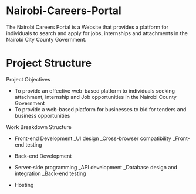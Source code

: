 # Nairobi-Careers-Portal
The Nairobi Careers Portal is a Website that provides a platform for individuals to search and apply for jobs, internships and attachments in the Nairobi City County Government.

# Project Structure
Project Objectives
- To provide an effective web-based platform to individuals seeking attachment, internship and Job opportunities in the Nairobi County Government
- To provide a web-based platform for businesses to bid for tenders and business opportunities

Work Breakdown Structure
- Front-end Development
_UI design
_Cross-browser compatibility
_Front-end testing

- Back-end Development
 - Server-side programming
_API development
_Database design and integration
_Back-end testing
- Hosting
